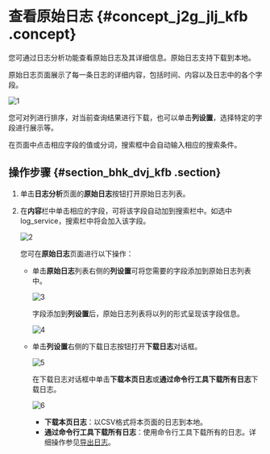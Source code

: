 # 查看原始日志 {#concept_j2g_jlj_kfb .concept}

您可通过日志分析功能查看原始日志及其详细信息。原始日志支持下载到本地。

原始日志页面展示了每一条日志的详细内容，包括时间、内容以及日志中的各个字段。

![1](http://static-aliyun-doc.oss-cn-hangzhou.aliyuncs.com/assets/img/22759/156453578835819_zh-CN.png)

您可对列进行排序，对当前查询结果进行下载，也可以单击**列设置**，选择特定的字段进行展示等。

在页面中点击相应字段的值或分词，搜索框中会自动输入相应的搜索条件。

## 操作步骤 {#section_bhk_dvj_kfb .section}

1.  单击**日志分析**页面的**原始日志**按钮打开原始日志列表。
2.  在**内容**栏中单击相应的字段，可将该字段自动加到搜索栏中。如选中log\_service，搜索栏中将会加入该字段。

    ![2](http://static-aliyun-doc.oss-cn-hangzhou.aliyuncs.com/assets/img/22759/156453578835829_zh-CN.png)

    您可在**原始日志**页面进行以下操作：

    -   单击**原始日志**列表右侧的**列设置**可将您需要的字段添加到原始日志列表中。

        ![3](http://static-aliyun-doc.oss-cn-hangzhou.aliyuncs.com/assets/img/22759/156453578953253_zh-CN.png)

        字段添加到**列设置**后，原始日志列表将以列的形式呈现该字段信息。

        ![4](http://static-aliyun-doc.oss-cn-hangzhou.aliyuncs.com/assets/img/22759/156453578953259_zh-CN.png)

    -   单击**列设置**右侧的下载日志按钮打开**下载日志**对话框。

        ![5](http://static-aliyun-doc.oss-cn-hangzhou.aliyuncs.com/assets/img/22759/156453578935849_zh-CN.png)

        在下载日志对话框中单击**下载本页日志**或**通过命令行工具下载所有日志**下载日志。

        ![6](http://static-aliyun-doc.oss-cn-hangzhou.aliyuncs.com/assets/img/22759/156453578935845_zh-CN.png)

        -   **下载本页日志**：以CSV格式将本页面的日志到本地。
        -   **通过命令行工具下载所有日志**：使用命令行工具下载所有的日志。详细操作参见[导出日志](intl.zh-CN/用户指南/日志分析/导出日志.md#)。

